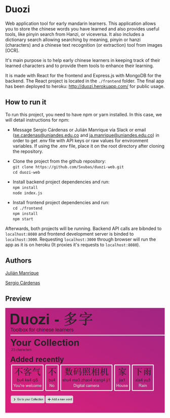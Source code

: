 # Duozi
Web application tool for early mandarin learners.
This application allows you to store the chinese words you have learned and also provides useful tools, like pinyin search from Hanzi, or viceversa. It also includes a dictionary search allowing searching by meaning, pinyin or hanzi (characters) and a chinese text recognition (or extraction) tool from images [OCR]. 

It's main purpose is to help early chinese learners in keeping track of their learned characters and to provide them tools to enhance their learning.

It is made with React for the frontend and Express.js with MongoDB for the backend. The React project is located in the `./frontend` folder. The final app has been deployed to heroku: http://duozi.herokuapp.com/ for public usage.

## How to run it
To run this project, you need to have npm or yarn installed. In this case, we will detail instructions for npm:

 - Message Sergio Cárdenas or Julián Manrique vía Slack or email (se.cardenas@uniandes.edu.co and ja.manrique@uniandes.edu.co) in order to get .env file with API keys or raw values for environment variables. If using the .env file, place it on the root directory after cloning the repository.  

 - Clone the project from the github repository:  
 `git clone https://github.com/Sxubas/duozi-web.git`  
 `cd duozi-web`  
 
 - Install backend project dependencies and run:  
 `npm install`  
 `node index.js`  
 
 - Install frontend project dependencies and run:  
 `cd ./frontend`  
 `npm install`  
 `npm start`  

Afterwards, both projects will be running. Backend API calls are bibnded to `localhost:8080` and frontend development server is binded to `localhost:3000`. Requesting `localhost:3000` through browser will run the app as it is on heroku (It proxies it's requests to `localhost:8080`).

## Authors
[Julián Manrique](https://github.com/Sxubas)

[Sergio Cárdenas](https://github.com/SeCardenas)

## Preview
![thumbnail](thumbnail1.PNG)
